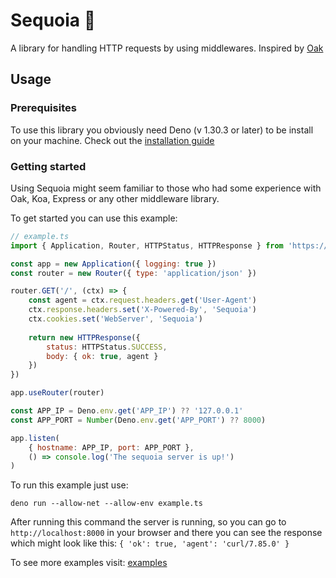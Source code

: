 # Sequoia 🦕

A library for handling HTTP requests by using middlewares. Inspired by [Oak](https://github.com/oakserver/oak)

## Usage

### Prerequisites

To use this library you obviously need Deno (v 1.30.3 or later) to be install on your machine. Check out the [installation guide](https://deno.land/manual@v1.30.3/getting_started/installation)

### Getting started

Using Sequoia might seem familiar to those who had some experience with Oak, Koa, Express or any other middleware library.

To get started you can use this example:
```javascript
// example.ts
import { Application, Router, HTTPStatus, HTTPResponse } from 'https://deno.land/x/sequoia/mod.ts'

const app = new Application({ logging: true })
const router = new Router({ type: 'application/json' })

router.GET('/', (ctx) => {
	const agent = ctx.request.headers.get('User-Agent')
	ctx.response.headers.set('X-Powered-By', 'Sequoia')
	ctx.cookies.set('WebServer', 'Sequoia')
	
	return new HTTPResponse({
		status: HTTPStatus.SUCCESS,
		body: { ok: true, agent }
	})
})

app.useRouter(router)

const APP_IP = Deno.env.get('APP_IP') ?? '127.0.0.1'
const APP_PORT = Number(Deno.env.get('APP_PORT') ?? 8000)

app.listen(
	{ hostname: APP_IP, port: APP_PORT },
	() => console.log('The sequoia server is up!')
)
```

To run this example just use:

`deno run --allow-net --allow-env example.ts`

After running this command the server is running, so you can go to `http://localhost:8000` in your browser and there you can see the response which might look like this: `{ 'ok': true, 'agent': 'curl/7.85.0' }`

To see more examples visit: [examples](https://github.com/len0xx/sequoia/blob/main/examples)
